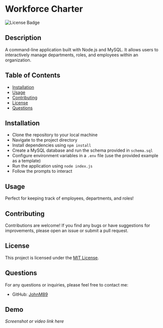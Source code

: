 # Workforce Charter 
![License Badge](https://img.shields.io/badge/License-MIT-yellow.svg)

## Description
A command-line application built with Node.js and MySQL. It allows users to interactively manage departments, roles, and employees within an organization.

## Table of Contents
- [Installation](#installation)
- [Usage](#usage)
- [Contributing](#contributing)
- [License](#license)
- [Questions](#questions)

## Installation
- Clone the repository to your local machine
- Navigate to the project directory
- Install dependencies using `npm install`
- Create a MySQL database and run the schema provided in `schema.sql`
- Configure environment variables in a `.env` file (use the provided example as a template)
- Run the application using `node index.js`
- Follow the prompts to interact

## Usage
Perfect for keeping track of employees, departments, and roles!

## Contributing
Contributions are welcome! If you find any bugs or have suggestions for improvements, please open an issue or submit a pull request.

## License
This project is licensed under the [MIT License](https://opensource.org/licenses/MIT).

## Questions
For any questions or inquiries, please feel free to contact me:
- GitHub: [JohnM89](https://github.com/JohnM89)

## Demo
_Screenshot or video link here_
